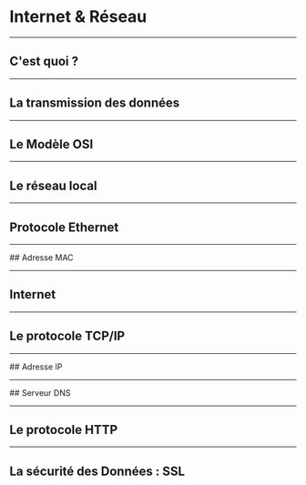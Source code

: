 # Internet & Réseau



---



## C'est quoi ?



***



## La transmission des données


***


## Le Modèle OSI



---



## Le réseau local




***


## Protocole Ethernet




***



## Adresse MAC




---



## Internet




***


## Le protocole TCP/IP




***



## Adresse IP


***



## Serveur DNS




---



## Le protocole HTTP



---



## La sécurité des Données : SSL
